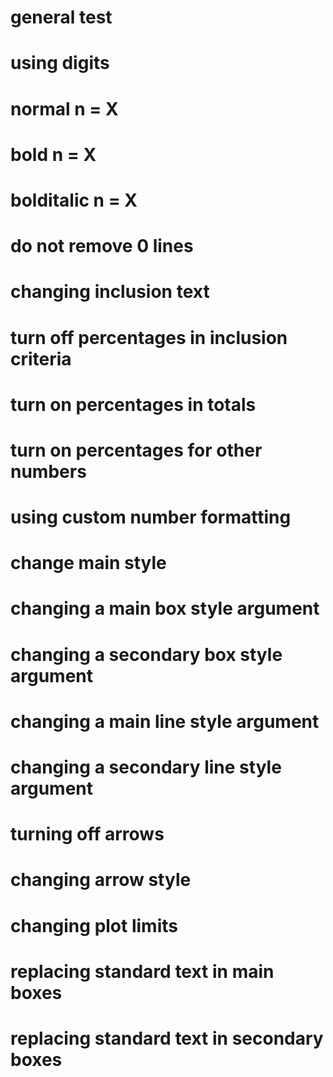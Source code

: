 # general test

    

# using digits

    

# normal n = X

    

# bold n = X

    

# bolditalic n = X

    

# do not remove 0 lines

    

# changing inclusion text

    

# turn off percentages in inclusion criteria

    

# turn on percentages in totals

    

# turn on percentages for other numbers

    

# using custom number formatting

    

# change main style

    

# changing a main box style argument

    

# changing a secondary box style argument

    

# changing a main line style argument

    

# changing a secondary line style argument

    

# turning off arrows

    

# changing arrow style

    

# changing plot limits

    

# replacing standard text in main boxes

    

# replacing standard text in secondary boxes

    


